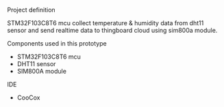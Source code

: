 Project definition

STM32F103C8T6 mcu collect temperature & humidity data from dht11 sensor and send realtime data to thingboard cloud using sim800a module.

Components used in this prototype

- STM32F103C8T6 mcu
- DHT11 sensor
- SIM800A module

IDE 

- CooCox 